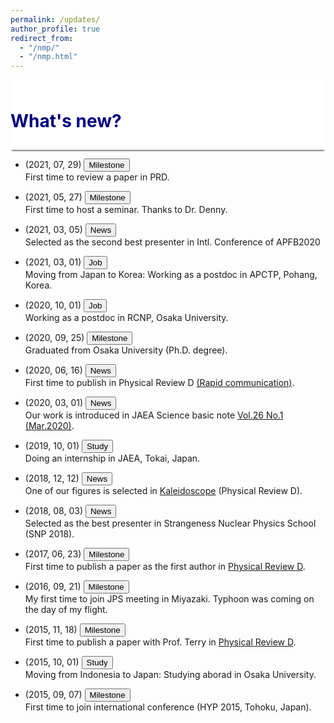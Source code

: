 ```yaml
---
permalink: /updates/
author_profile: true
redirect_from: 
  - "/nmp/"
  - "/nmp.html"
---
```


<div style="display: block;background-color:white;position: sticky;top: 0px; padding: 10px 0px 10px 0px;box-shadow: 0 4px 2px -2px gray;z-index: 1;"> 
  <h1 style="color:#000080"> What's new?</h1> </div>
  

* (2021, 07, 29) <button class="btn--article-black">Milestone</button> <br>
  First time to review a paper in PRD.

* (2021, 05, 27) <button class="btn--article-black">Milestone</button> <br>
  First time to host a seminar. Thanks to Dr. Denny.

* (2021, 03, 05) <button class="btn--article-red">News</button> <br>
  Selected as the second best presenter in Intl. Conference of APFB2020
    
* (2021, 03, 01) <button class="btn--article">Job</button><br>
  Moving from Japan to Korea: Working as a postdoc in APCTP, Pohang, Korea.

* (2020, 10, 01) <button class="btn--article">Job</button> <br>
  Working as a postdoc in RCNP, Osaka University.

* (2020, 09, 25) <button class="btn--article-black">Milestone</button> <br>
  Graduated from Osaka University (Ph.D. degree).
  
* (2020, 06, 16) <button class="btn--article-red">News</button> <br>
  First time to publish in Physical Review D <a href="https://journals.aps.org/prd/abstract/10.1103/PhysRevD.101.111502">(Rapid communication)</a>.
  
* (2020, 03, 01) <button class="btn--article-red">News</button> <br>
  Our work is introduced in JAEA Science basic note <a href="https://asrc.jaea.go.jp/publication/note/pdf/41kagaku/41_06.pdf">Vol.26 No.1 (Mar.2020)</a>.

* (2019, 10, 01) <button class="btn--article">Study</button> <br>
  Doing an internship in JAEA, Tokai, Japan.

* (2018, 12, 12) <button class="btn--article-red">News</button> <br>
  One of our figures is selected in <a href="https://journals.aps.org/prd/kaleidoscope/prd/98/11/114007">Kaleidoscope</a> (Physical Review D).

* (2018, 08, 03) <button class="btn--article-red">News</button> <br>
  Selected as the best presenter in Strangeness Nuclear Physics School (SNP 2018).

* (2017, 06, 23) <button class="btn--article-black">Milestone</button> <br>
  First time to publish a paper as the first author in <a href="https://journals.aps.org/prd/abstract/10.1103/PhysRevD.95.114018">Physical Review D</a>.

* (2016, 09, 21) <button class="btn--article-black">Milestone</button> <br>
  My first time to join JPS meeting in Miyazaki. Typhoon was coming on the day of my flight.

* (2015, 11, 18) <button class="btn--article-black">Milestone</button> <br>
  First time to publish a paper with Prof. Terry in <a href="https://journals.aps.org/prd/abstract/10.1103/PhysRevD.92.094019">Physical Review D</a>.

* (2015, 10, 01) <button class="btn--article">Study</button> <br> 
  Moving from Indonesia to Japan: Studying aborad in Osaka University.
  
* (2015, 09, 07) <button class="btn--article-black">Milestone</button> <br>
  First time to join international conference (HYP 2015, Tohoku, Japan).

